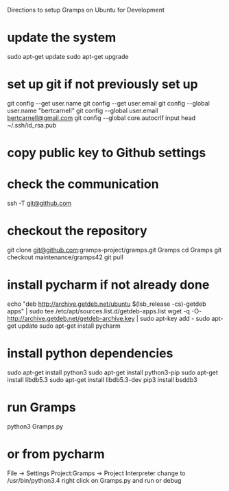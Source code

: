 Directions to setup Gramps on Ubuntu for Development

# update the system
sudo apt-get update
sudo apt-get upgrade

# set up git if not previously set up
git config --get user.name
git config --get user.email
git config --global user.name "bertcarnell"
git config --global user.email bertcarnell@gmail.com
git config --global core.autocrlf input
head ~/.ssh/id_rsa.pub
# copy public key to Github settings
# check the communication
ssh -T git@github.com

# checkout the repository
git clone git@github.com:gramps-project/gramps.git Gramps
cd Gramps
git checkout maintenance/gramps42
git pull

# install pycharm if not already done
echo "deb http://archive.getdeb.net/ubuntu $(lsb_release -cs)-getdeb apps" | sudo tee /etc/apt/sources.list.d/getdeb-apps.list
wget -q -O- http://archive.getdeb.net/getdeb-archive.key | sudo apt-key add -
sudo apt-get update
sudo apt-get install pycharm

# install python dependencies
sudo apt-get install python3
sudo apt-get install python3-pip 
sudo apt-get install libdb5.3
sudo apt-get install libdb5.3-dev 
pip3 install bsddb3

# run Gramps
python3 Gramps.py 
# or from pycharm
File -> Settings
Project:Gramps -> Project Interpreter
change to /usr/bin/python3.4
right click on Gramps.py and run or debug

